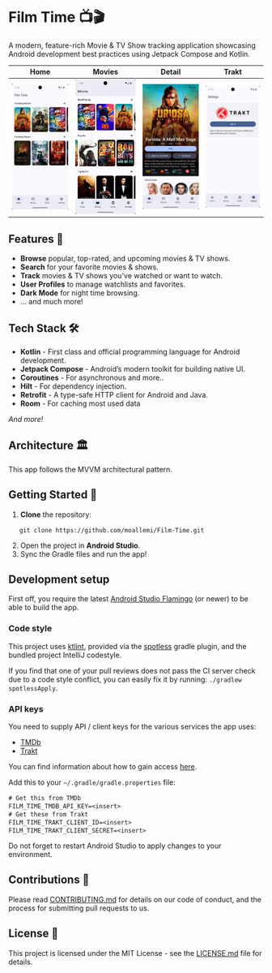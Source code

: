 # Film Time  📺🎬

A modern, feature-rich Movie & TV Show tracking application showcasing Android development best practices using Jetpack Compose and Kotlin.

| Home                             | Movies                             | Detail                             | Trakt                             |
|----------------------------------|------------------------------------|------------------------------------|-----------------------------------|
| ![Home](.github/assets/home.png) | ![Movies](.github/assets/movies.png) | ![Detail](.github/assets/detail.png) | ![Trakt](.github/assets/trakt.png) |


## Features 🌟
- **Browse** popular, top-rated, and upcoming movies & TV shows.
- **Search** for your favorite movies & shows.
- **Track** movies & TV shows you've watched or want to watch.
- **User Profiles** to manage watchlists and favorites.
- **Dark Mode** for night time browsing.
- ... and much more!

## Tech Stack 🛠
- **Kotlin** - First class and official programming language for Android development.
- **Jetpack Compose** - Android’s modern toolkit for building native UI.
- **Coroutines** - For asynchronous and more..
- **Hilt** - For dependency injection.
- **Retrofit** - A type-safe HTTP client for Android and Java.
- **Room** - For caching most used data

_And more!_

## Architecture 🏛

This app follows the MVVM architectural pattern.

## Getting Started 🚀

1. **Clone** the repository:
```shell
   git clone https://github.com/moallemi/Film-Time.git
   ```
2. Open the project in **Android Studio**.
3. Sync the Gradle files and run the app!

## Development setup

First off, you require the latest [Android Studio Flamingo](https://developer.android.com/studio/preview) (or newer) to be able to build the app.

### Code style

This project uses [ktlint](https://github.com/pinterest/ktlint), provided via
the [spotless](https://github.com/diffplug/spotless) gradle plugin, and the bundled project IntelliJ codestyle.

If you find that one of your pull reviews does not pass the CI server check due to a code style conflict, you can
easily fix it by running: `./gradlew spotlessApply`.

### API keys

You need to supply API / client keys for the various services the
app uses:

- [TMDb](https://developers.themoviedb.org)
- [Trakt](https://trakt.tv/oauth/applications)

You can find information about how to gain access [here](docs/API-Keys.md).

Add this to your `~/.gradle/gradle.properties` file:

```shell
# Get this from TMDb
FILM_TIME_TMDB_API_KEY=<insert>
# Get these from Trakt
FILM_TIME_TRAKT_CLIENT_ID=<insert>
FILM_TIME_TRAKT_CLIENT_SECRET=<insert>
```

Do not forget to restart Android Studio to apply changes to your environment.

## Contributions 🙌

Please read [CONTRIBUTING.md](CONTRIBUTING.md) for details on our code of conduct, and the process for submitting pull requests to us.

## License 📝

This project is licensed under the MIT License - see the [LICENSE.md](LICENSE) file for details.
